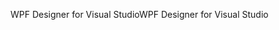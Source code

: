<span data-ttu-id="196cd-101">WPF Designer for Visual Studio</span><span class="sxs-lookup"><span data-stu-id="196cd-101">WPF Designer for Visual Studio</span></span>